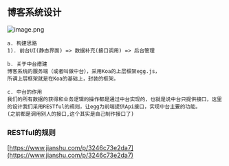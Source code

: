 ## 博客系统设计
![image.png](https://i.loli.net/2020/07/29/5hT1cYVmrk6qKyw.png)

    a. 构建思路
    1). 前台UI(静态界面) => 数据补充(接口调用) => 后台管理

    b. 关于中台搭建
    博客系统的服务端（或者叫做中台），采用Koa的上层框架egg.js，
    所谓上层框架就是在Koa的基础上，封装的框架。

    c. 中台的作用
    我们的所有数据的获得和业务逻辑的操作都是通过中台实现的，也就是说中台只提供接口，这里的设计我们采用RESTful的规则，让egg为前端提供Api接口，实现中台主要的功能。
    (之前都是调用别人的接口,这个其实是自己制作接口了)

### RESTful的规则
[https://www.jianshu.com/p/3246c73e2da7](https://www.jianshu.com/p/3246c73e2da7)
